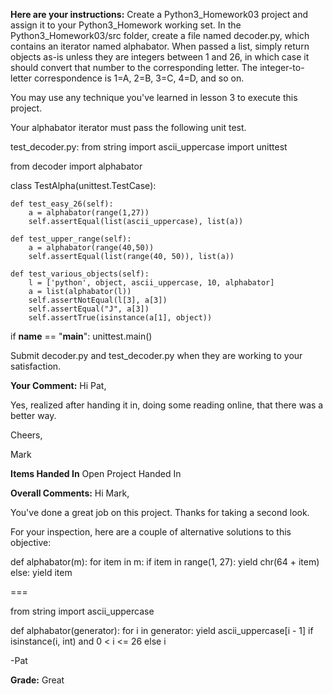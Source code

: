 ﻿**Here are your instructions:**
Create a Python3_Homework03 project and assign it to your Python3_Homework working set. In the Python3_Homework03/src folder, create a file named decoder.py, which contains an iterator named alphabator. When passed a list, simply return objects as-is unless they are integers between 1 and 26, in which case it should convert that number to the corresponding letter. The integer-to-letter correspondence is 1=A, 2=B, 3=C, 4=D, and so on.

You may use any technique you've learned in lesson 3 to execute this project.

Your alphabator iterator must pass the following unit test.

test_decoder.py:
from string import ascii_uppercase
import unittest

from decoder import alphabator

class TestAlpha(unittest.TestCase):

    def test_easy_26(self):
        a = alphabator(range(1,27))
        self.assertEqual(list(ascii_uppercase), list(a))

    def test_upper_range(self):
        a = alphabator(range(40,50))          
        self.assertEqual(list(range(40, 50)), list(a))

    def test_various_objects(self):
        l = ['python', object, ascii_uppercase, 10, alphabator]
        a = list(alphabator(l))
        self.assertNotEqual(l[3], a[3])
        self.assertEqual("J", a[3])
        self.assertTrue(isinstance(a[1], object))

if __name__ == "__main__":
    unittest.main()

Submit decoder.py and test_decoder.py when they are working to your satisfaction.

**Your Comment:**
Hi Pat,

Yes, realized after handing it in, doing some reading online, that there was a better way.

Cheers,

Mark

**Items Handed In**
Open Project Handed In

**Overall Comments:**
Hi Mark,

You've done a great job on this project. Thanks for taking a second look.

For your inspection, here are a couple of alternative solutions to this objective:

def alphabator(m):
    for item in m:
        if item in range(1, 27):
            yield chr(64 + item)
        else:
            yield item

===

from string import ascii_uppercase

def alphabator(generator):
    for i in generator:
        yield ascii_uppercase[i - 1] if isinstance(i, int) and 0 &lt; i &lt;= 26 else i

-Pat

**Grade:**
Great
